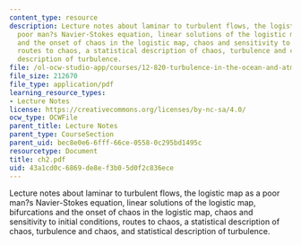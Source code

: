 ```yaml
---
content_type: resource
description: Lecture notes about laminar to turbulent flows, the logistic map as a
  poor man?s Navier-Stokes equation, linear solutions of the logistic map, bifurcations
  and the onset of chaos in the logistic map, chaos and sensitivity to initial conditions,
  routes to chaos, a statistical description of chaos, turbulence and chaos, and statistical
  description of turbulence.
file: /ol-ocw-studio-app/courses/12-820-turbulence-in-the-ocean-and-atmosphere-spring-2006/43a1cd0c6869de8ef3b05d0f2c836ece_ch2.pdf
file_size: 212670
file_type: application/pdf
learning_resource_types:
- Lecture Notes
license: https://creativecommons.org/licenses/by-nc-sa/4.0/
ocw_type: OCWFile
parent_title: Lecture Notes
parent_type: CourseSection
parent_uid: bec8e0e6-6fff-66ce-0558-0c295bd1495c
resourcetype: Document
title: ch2.pdf
uid: 43a1cd0c-6869-de8e-f3b0-5d0f2c836ece
---
```

Lecture notes about laminar to turbulent flows, the logistic map as a poor man?s Navier-Stokes equation, linear solutions of the logistic map, bifurcations and the onset of chaos in the logistic map, chaos and sensitivity to initial conditions, routes to chaos, a statistical description of chaos, turbulence and chaos, and statistical description of turbulence.